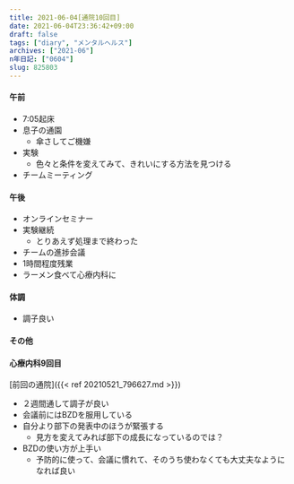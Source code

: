 ```yaml
---
title: 2021-06-04[通院10回目] 
date: 2021-06-04T23:36:42+09:00
draft: false
tags: ["diary", "メンタルヘルス"]
archives: ["2021-06"]
n年日記: ["0604"]
slug: 825803
---
```

#### 午前
- 7:05起床
- 息子の通園
  - 傘さしてご機嫌
- 実験
  - 色々と条件を変えてみて、きれいにする方法を見つける
- チームミーティング
#### 午後
- オンラインセミナー
- 実験継続
  - とりあえず処理まで終わった
- チームの進捗会議
- 1時間程度残業
- ラーメン食べて心療内科に
#### 体調
- 調子良い
#### その他
#### 心療内科9回目  
[前回の通院]({{< ref 20210521_796627.md >}})
- ２週間通して調子が良い
- 会議前にはBZDを服用している
- 自分より部下の発表中のほうが緊張する
  - 見方を変えてみれば部下の成長になっているのでは？
- BZDの使い方が上手い
  - 予防的に使って、会議に慣れて、そのうち使わなくても大丈夫なようになれば良い
